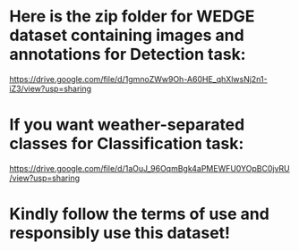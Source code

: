 # Here is the zip folder for WEDGE dataset containing images and annotations for Detection task:

https://drive.google.com/file/d/1gmnoZWw9Oh-A60HE_qhXlwsNj2n1-iZ3/view?usp=sharing

# If you want weather-separated classes for Classification task:

https://drive.google.com/file/d/1aOuJ_96OqmBgk4aPMEWFU0YOpBC0jvRU/view?usp=sharing

# Kindly follow the terms of use and responsibly use this dataset!
